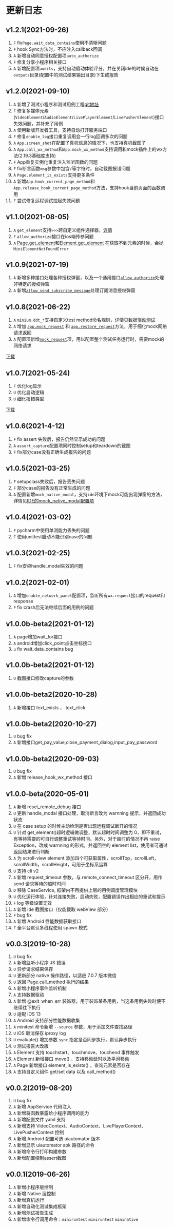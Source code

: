 # 更新日志

## v1.2.1(2021-09-26)
1. `F` fix`Page.wait_data_contains`使用不清晰问题
2. `F` hook Sync方法时，不应注入callback回调
3. `A` 新增自动同意授权配置项`auto_authorize`
4. `F` 修复分享小程序相关接口
5. `A` 新增配置项`audits`，支持自动启动体验评分，并在关闭ide的时候自动在`outputs`目录(配置中的测试结果输出目录)下生成报告

## v1.2.0(2021-09-10)
1. `A` 新增了测试小程序和测试用例工程[git地址](https://git.weixin.qq.com/minitest/minitest-demo.git)
2. `F` 修复多媒体元素(`VideoElement`/`AudioElement`/`LivePlayerElement`/`LivePusherElement`)接口失效问题，并补充了用例
3. `A` 使用新版开发者工具，支持自动打开服务端口
4. `F` 修复`enable_log`接口重复调用会一行log回调多次的问题
5. `A` `App.screen_shot`在配置了真机信息的情况下，也支持真机截图了
6. `A` `App.call_wx_method`和`App.mock_wx_method`支持调用和mock插件上的wx方法(2.19.3基础库支持)
7. `F` App重复实例化重复注入监听函数的问题
8. `F` fix断言函数`msg`参数中包含`/`等字符时，自动截图报错问题
9. `A` `Page.element_is_exists`支持更多条件
10. `A` 新增`App.hook_current_page_method`和`App.release_hook_current_page_method`方法，支持hook当前页面的函数调用
11. `F` 尝试修复远程调试拉起失效问题

## v1.1.0(2021-08-05)
1. `A` `get_element`支持`>>>`跨自定义组件选择器，[详情](/minium/Python/api/Page#get_element)
2. `F` `allow_authorize`接口在ios端传参问题
3. `A` [Page.get_element](/minium/Python/api/Page#get_element)和[Element.get_element](/minium/Python/api/Element#get_element) 在获取不到元素的时候，会抛`MiniElementNotFoundError`

## v1.0.9(2021-07-19)
1. `A` 新增多种接口处理各种授权弹窗，以及一个通用接口[`allow_authorize`](/minium/Python/api/Native#allow_authorize)处理非特定的授权弹窗
2. `A` 新增[`allow_send_subscribe_message`](/minium/Python/api/Native#allow_send_subscribe_message)处理订阅消息授权弹窗

## v1.0.8(2021-06-22)
1. `A` `minium.ddt_*`支持自定义test method命名规则，详情见[数据驱动测试](/minium/Python/introduction/sample#test_ddt)
2. `A` 增加 [`app.mock_request`](/minium/Python/api/App#mock_request) 和 [`app.restore_request`](/minium/Python/api/App#restore_request)方法，用于细化mock网络请求返回
3. `A` 配置项新增[`mock_request`](/minium/Python/framework/config#mock_request配置项)项，用以配置整个测试任务运行时，需要mock的网络请求

[下载](https://minitest.weixin.qq.com/minium/Python/dist/minium-1.0.8.zip)

## v1.0.7(2021-05-24)
1. `F` 优化log显示
2. `U` 优化启动逻辑
3. `U` 细化报错类型

[下载](https://minitest.weixin.qq.com/minium/Python/dist/minium-1.0.7.zip)

## v1.0.6(2021-4-12)
1. `F` fix assert 失败后，报告仍然显示成功的问题
2. `A` `assert_capture`配置项同时控制setup和teardown的截图
3. `F` fix部分case没有正确生成报告的问题

## v1.0.5(2021-03-25)
1. `F` setupclass失败后，报告丢失问题
1. `F` 部分case的报告没有正常生成的问题
2. `A` 配置新增`mock_native_modal`，支持`ide`环境下mock可能出现弹窗的方法，详情见[IDE的mock_native_modal配置项](/minium/Python/framework/config#IDE的mock_native_modal配置项)

## v1.0.4(2021-03-02)
1. `F` pycharm中使用单测能力丢失的问题
2. `F` 使用unittest启动不能识别case的问题

## v1.0.3(2021-02-25)

1. `F` fix安卓handle_modal失效的问题

## v1.0.2(2021-02-01)

1. `A` 增加`enable_network_panel`配置项，监听所有`wx.request`接口的request和response
2. `F` fix crash后无法继续后面的用例的问题

## v1.0.0b-beta2(2021-01-12)

1. `A` page增加wait_for接口
2. `A` android增加click_point点击坐标接口
3. `u`  fix wait_data_contains bug

## v1.0.0b-beta2(2021-01-12)

1. `U` 截图接口修改capture的参数 

## v1.0.0b-beta2(2020-10-28)

1. `A` 新增接口 text_exists ， text_click 

## v1.0.0b-beta2(2020-10-27)

1. `U` bug fix
2. `A` 新增接口get_pay_value,close_payment_dialog,input_pay_password

## v1.0.0b-beta2(2020-09-03)

1. `U` bug fix
2. `A` 新增 release_hook_wx_method 接口

## v1.0.0-beta(2020-05-01)

1. `A` 新增 reset_remote_debug 接口
2. `U` 更新 handle_modal 接口处理，取消断言改为 warnning 提示，并返回成功状态
3.  `U` 在 case setup 的时候主动检测是否出现远程调试断开的情况
4.  `U` 针对 get_element()超时逻辑做调整，默认超时时间调整为 0，即不重试，有等待需要的可自行调整重试等待时间。另外，对于超时的情况不再 raise Exception，改成 warnning 的形式，并返回空的 element list，使用者可通过返回结果进行判断
5.  `A` 为 scroll-view element 添加四个可获取属性，scrollTop，scrollLeft，scrollWidth，scrollHeight，可用于坐标系运算
6.  `U` 支持 cli v2
7.  `A` 新增 request_timeout 参数，与 remote_connect_timeout 区分开，用作 send 请求等待的超时时间
8.  `D` 移除 CaseService, 框架内不再提供上层的用例调度管理模块
9.  `U` 优化运行体验，针对连接失败，启动失败，配置错误作出相应的重试和提示
10. `F` log 等级设置无效
11. `A` 新增 ide 截图接口（仅能截取 webView 部分）
12. `F` bug fix
13. `A` 新增 Android 性能数据获取接口
14. `F` 全平台默认多线程使用 spawn 模式

## v0.0.3(2019-10-28)

1. `U` bug fix
2. `A` 新增监听小程序 JS 错误
3. `U` 异步请求结果保存
4. `U` 更新部分 native 操作路径，以适应 7.0.7 版本微信
5. `U` 返回 Page.call_method 执行的结果
6. `A` 新增小程序事件监听机制
7. `A` 支持数据驱动
8. `A` 新增 @exit_when_err 装饰器，用于装饰某条用例，当这条用例失败时便不继续往下执行
9. `U` 适配 iOS 13
10. `A` Android 支持部分性能数据收集
11.  `A` minitest 命令新增 `--source` 参数，用于添加文件查找路径
12.  `U` iOS 取消保存 iproxy log
13.  `U` evaluate() 增加参数 `sync` 指定是否同步执行，默认异步执行
14.  `U` 测试报告大改版
15.  `A` Element 支持 touchstart、touchmove、touchend 事件触发
16.  `A` Element 新增接口 move() ，支持移动延时以及平滑移动
17.  `A` Page 新增接口 element_is_exists() ，查询元素是否存在
18.  `A` 支持自定义组件 get/set data 以及 call_method()

## v0.0.2(2019-08-20)

1. `U` bug fix
2. `A` 新增 AppService 代码注入
3. `A` 新增将函数暴露给小程序调用的能力
4. `A` 新增配置文件 yaml 支持
5. `A` 新增支持 VideoContext、AudioContext、LivePlayerContext、LivePusherContext 控制
6. `A` 新增 Android 配置可选 uiautomator 版本
7. `A` 新增显示 uiautomator apk 路径的命令
8. `A` 新增命令行打印构建参数
9. `A` 新增配置控制assert截图

## v0.0.1(2019-06-26)

1. `A` 新增小程序层控制
2. `A` 新增 Native 层控制
3. `A` 新增真机运行
4. `A` 新增自动化测试集成框架
5. `A` 新增测试报告生成
6. `A` 新增命令行调用命令：`miniruntest` `miniruntest` `mininative`


